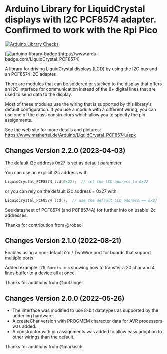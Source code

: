 # Arduino Library for LiquidCrystal displays with I2C PCF8574 adapter.  Confirmed to work with the Rpi Pico

[![Arduino Library Checks](https://github.com/mathertel/LiquidCrystal_PCF8574/actions/workflows/arduino-checks.yml/badge.svg)](https://github.com/mathertel/LiquidCrystal_PCF8574/actions/workflows/arduino-checks.yml)

[![arduino-library-badge](https://www.ardu-badge.com/badge/LiquidCrystal_PCF8574.svg?)](https://www.ardu-badge.com/LiquidCrystal_PCF8574)

A library for driving LiquidCrystal displays (LCD) by using the I2C bus and an PCF8574 I2C adapter.

There are modules that can be soldered or stacked to the display that offers an I2C interface for communication instead of the 8+ digital lines that are used to send data to the display.

Most of these modules use the wiring that is supported by this library's default configuration.
If you use a module with a different wiring, you can use one of the class constructors which allow you to specify the pin assignments.

See the web site for more details and pictures: <https://www.mathertel.de/Arduino/LiquidCrystal_PCF8574.aspx>

## Changes Version 2.2.0 (2023-04-03)

The default i2c address 0x27 is set as default parameter.

You can use an explicit i2c address with

``` cpp
LiquidCrystal_PCF8574 lcd(0x22);  // set the LCD address to 0x22
```

or you can rely on the default i2c address = 0x27 with

``` cpp
LiquidCrystal_PCF8574 lcd();  // use the default LCD address == 0x27
```

See datasheet of PCF8574 (and PCF8574A) for further info on usable i2c addresses.

Thanks for contribution from @robaol

## Changes Version 2.1.0 (2022-08-21)

Enables using a non-default i2c / TwoWire port for boards that support multiple ports.

Added example `LCD_Burnin.ino` showing how to transfer a 20 char and 4 lines buffer to a device all at once.

Thanks for additions from @uutzinger

## Changes Version 2.0.0 (2022-05-26)

* The interface was modified to use 8-bit datatypes as supported by the underling hardware.
* A createChar version with PROGMEM character data for AVR processors was added.
* A constructor with pin assignments was added to allow easy adoption to other wirings than the default.

Thanks for additions from @markisch.
